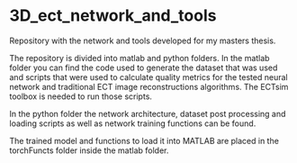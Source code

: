 # 3D_ect_network_and_tools
Repository with the network and tools developed for my masters thesis. 

The repository is divided into matlab and python folders. In the matlab folder you can find the code used to generate the dataset that was used and scripts that were used to calculate quality metrics for the tested neural network and traditional ECT image reconstructions algorithms. The ECTsim toolbox is needed to run those scripts. 

In the python folder the network architecture, dataset post processing and loading scripts as well as network training functions can be found. 

The trained model and functions to load it into MATLAB are placed in the torchFuncts folder inside the matlab folder. 